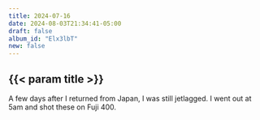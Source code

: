 ```yaml
---
title: 2024-07-16
date: 2024-08-03T21:34:41-05:00
draft: false
album_id: "Elx3lbT"
new: false
---
```


## {{< param title >}}

A few days after I returned from Japan, I was still jetlagged. I went out at 5am and shot these on Fuji 400.
